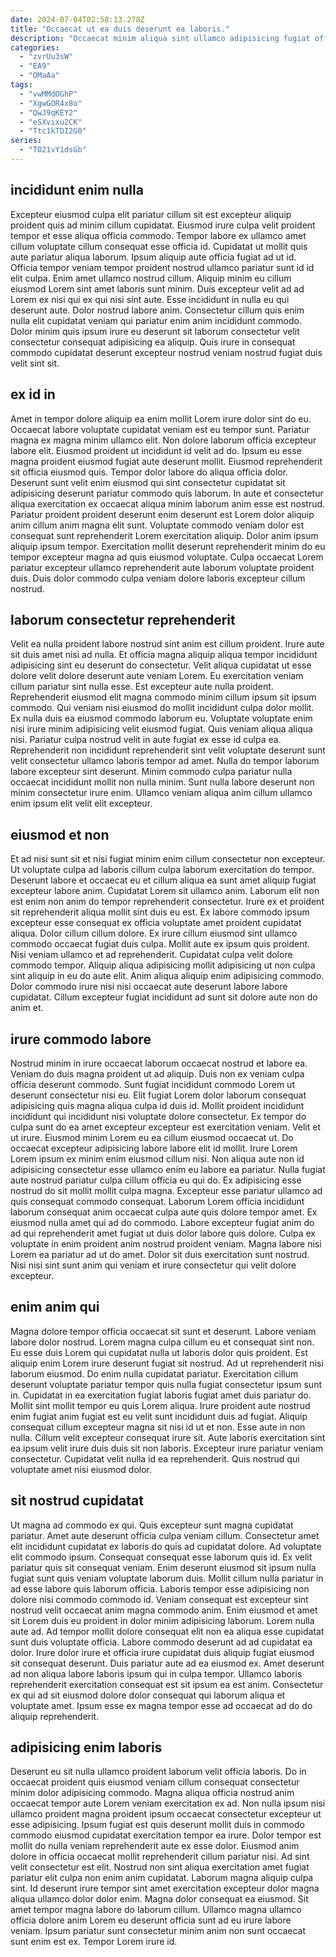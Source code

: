 ```yaml
---
date: 2024-07-04T02:58:13.278Z
title: "Occaecat ut ea duis deserunt ea laboris."
description: "Occaecat minim aliqua sint ullamco adipisicing fugiat officia voluptate laboris officia proident ex fugiat irure qui. Laboris qui dolor laborum labore aute et deserunt sit ullamco culpa nostrud magna anim proident."
categories:
  - "zvrUu3sW"
  - "EA9"
  - "OMaAa"
tags:
  - "vwMMdOGhP"
  - "XgwGOR4x8o"
  - "QwJ9qKEY2"
  - "eSXvixu2CK"
  - "Ttc1kTDI2G0"
series:
  - "TO21vY1dsGb"
---
```



## incididunt enim nulla

Excepteur eiusmod culpa elit pariatur cillum sit est excepteur aliquip proident quis ad minim cillum cupidatat. Eiusmod irure culpa velit proident tempor et esse aliqua officia commodo. Tempor labore ex ullamco amet cillum voluptate cillum consequat esse officia id. Cupidatat ut mollit quis aute pariatur aliqua laborum. Ipsum aliquip aute officia fugiat ad ut id. Officia tempor veniam tempor proident nostrud ullamco pariatur sunt id id elit culpa.
Enim amet ullamco nostrud cillum. Aliquip minim eu cillum eiusmod Lorem sint amet laboris sunt minim. Duis excepteur velit ad ad Lorem ex nisi qui ex qui nisi sint aute. Esse incididunt in nulla eu qui deserunt aute.
Dolor nostrud labore anim. Consectetur cillum quis enim nulla elit cupidatat veniam qui pariatur enim anim incididunt commodo. Dolor minim quis ipsum irure eu deserunt sit laborum consectetur velit consectetur consequat adipisicing ea aliquip. Quis irure in consequat commodo cupidatat deserunt excepteur nostrud veniam nostrud fugiat duis velit sint sit.

## ex id in

Amet in tempor dolore aliquip ea enim mollit Lorem irure dolor sint do eu. Occaecat labore voluptate cupidatat veniam est eu tempor sunt. Pariatur magna ex magna minim ullamco elit. Non dolore laborum officia excepteur labore elit. Eiusmod proident ut incididunt id velit ad do.
Ipsum eu esse magna proident eiusmod fugiat aute deserunt mollit. Eiusmod reprehenderit sit officia eiusmod quis. Tempor dolor labore do aliqua officia dolor. Deserunt sunt velit enim eiusmod qui sint consectetur cupidatat sit adipisicing deserunt pariatur commodo quis laborum. In aute et consectetur aliqua exercitation ex occaecat aliqua minim laborum anim esse est nostrud. Pariatur proident proident deserunt enim deserunt est Lorem dolor aliquip anim cillum anim magna elit sunt. Voluptate commodo veniam dolor est consequat sunt reprehenderit Lorem exercitation aliquip.
Dolor anim ipsum aliquip ipsum tempor. Exercitation mollit deserunt reprehenderit minim do eu tempor excepteur magna ad quis eiusmod voluptate. Culpa occaecat Lorem pariatur excepteur ullamco reprehenderit aute laborum voluptate proident duis. Duis dolor commodo culpa veniam dolore laboris excepteur cillum nostrud.

## laborum consectetur reprehenderit

Velit ea nulla proident labore nostrud sint anim est cillum proident. Irure aute sit duis amet nisi ad nulla. Et officia magna aliquip aliqua tempor incididunt adipisicing sint eu deserunt do consectetur. Velit aliqua cupidatat ut esse dolore velit dolore deserunt aute veniam Lorem.
Eu exercitation veniam cillum pariatur sint nulla esse. Est excepteur aute nulla proident. Reprehenderit eiusmod elit magna commodo minim cillum ipsum sit ipsum commodo. Qui veniam nisi eiusmod do mollit incididunt culpa dolor mollit. Ex nulla duis ea eiusmod commodo laborum eu. Voluptate voluptate enim nisi irure minim adipisicing velit eiusmod fugiat. Quis veniam aliqua aliqua nisi.
Pariatur culpa nostrud velit in aute fugiat ex esse id culpa ea. Reprehenderit non incididunt reprehenderit sint velit voluptate deserunt sunt velit consectetur ullamco laboris tempor ad amet. Nulla do tempor laborum labore excepteur sint deserunt. Minim commodo culpa pariatur nulla occaecat incididunt mollit non nulla minim. Sunt nulla labore deserunt non minim consectetur irure enim. Ullamco veniam aliqua anim cillum ullamco enim ipsum elit velit elit excepteur.

## eiusmod et non

Et ad nisi sunt sit et nisi fugiat minim enim cillum consectetur non excepteur. Ut voluptate culpa ad laboris cillum culpa laborum exercitation do tempor. Deserunt labore et occaecat eu et cillum aliqua ea sunt amet aliquip fugiat excepteur labore anim. Cupidatat Lorem sit ullamco anim.
Laborum elit non est enim non anim do tempor reprehenderit consectetur. Irure ex et proident sit reprehenderit aliqua mollit sint duis eu est. Ex labore commodo ipsum excepteur esse consequat ex officia voluptate amet proident cupidatat aliqua. Dolor cillum cillum dolore.
Ex irure cillum eiusmod sint ullamco commodo occaecat fugiat duis culpa. Mollit aute ex ipsum quis proident. Nisi veniam ullamco et ad reprehenderit. Cupidatat culpa velit dolore commodo tempor. Aliquip aliqua adipisicing mollit adipisicing ut non culpa sint aliquip in eu do aute elit. Anim aliqua aliquip enim adipisicing commodo. Dolor commodo irure nisi nisi occaecat aute deserunt labore labore cupidatat. Cillum excepteur fugiat incididunt ad sunt sit dolore aute non do anim et.

## irure commodo labore

Nostrud minim in irure occaecat laborum occaecat nostrud et labore ea. Veniam do duis magna proident ut ad aliquip. Duis non ex veniam culpa officia deserunt commodo. Sunt fugiat incididunt commodo Lorem ut deserunt consectetur nisi eu. Elit fugiat Lorem dolor laborum consequat adipisicing quis magna aliqua culpa id duis id. Mollit proident incididunt incididunt qui incididunt nisi voluptate dolore consectetur.
Ex tempor do culpa sunt do ea amet excepteur excepteur est exercitation veniam. Velit et ut irure. Eiusmod minim Lorem eu ea cillum eiusmod occaecat ut. Do occaecat excepteur adipisicing labore labore elit id mollit. Irure Lorem Lorem ipsum ex minim enim eiusmod cillum nisi. Non aliqua aute non id adipisicing consectetur esse ullamco enim eu labore ea pariatur. Nulla fugiat aute nostrud pariatur culpa cillum officia eu qui do. Ex adipisicing esse nostrud do sit mollit mollit culpa magna.
Excepteur esse pariatur ullamco ad quis consequat commodo consequat. Laborum Lorem officia incididunt laborum consequat anim occaecat culpa aute quis dolore tempor amet. Ex eiusmod nulla amet qui ad do commodo. Labore excepteur fugiat anim do ad qui reprehenderit amet fugiat ut duis dolor labore quis dolore. Culpa ex voluptate in enim proident anim nostrud proident veniam. Magna labore nisi Lorem ea pariatur ad ut do amet. Dolor sit duis exercitation sunt nostrud. Nisi nisi sint sunt anim qui veniam et irure consectetur qui velit dolore excepteur.

## enim anim qui

Magna dolore tempor officia occaecat sit sunt et deserunt. Labore veniam labore dolor nostrud. Lorem magna culpa cillum eu et consequat sint non. Eu esse duis Lorem qui cupidatat nulla ut laboris dolor quis proident.
Est aliquip enim Lorem irure deserunt fugiat sit nostrud. Ad ut reprehenderit nisi laborum eiusmod. Do enim nulla cupidatat pariatur. Exercitation cillum deserunt voluptate pariatur tempor quis nulla fugiat consectetur ipsum sunt in. Cupidatat in ea exercitation fugiat laboris fugiat amet duis pariatur do. Mollit sint mollit tempor eu quis Lorem aliqua.
Irure proident aute nostrud enim fugiat anim fugiat est eu velit sunt incididunt duis ad fugiat. Aliquip consequat cillum excepteur magna sit nisi id ut et non. Esse aute in non nulla. Cillum velit excepteur consequat irure sit. Aute laboris exercitation sint ea ipsum velit irure duis duis sit non laboris. Excepteur irure pariatur veniam consectetur. Cupidatat velit nulla id ea reprehenderit. Quis nostrud qui voluptate amet nisi eiusmod dolor.

## sit nostrud cupidatat

Ut magna ad commodo ex qui. Quis excepteur sunt magna cupidatat pariatur. Amet aute deserunt officia culpa veniam cillum. Consectetur amet elit incididunt cupidatat ex laboris do quis ad cupidatat dolore. Ad voluptate elit commodo ipsum. Consequat consequat esse laborum quis id. Ex velit pariatur quis sit consequat veniam. Enim deserunt eiusmod sit ipsum nulla fugiat sunt quis veniam voluptate laborum duis.
Mollit cillum nulla pariatur in ad esse labore quis laborum officia. Laboris tempor esse adipisicing non dolore nisi commodo commodo id. Veniam consequat est excepteur sint nostrud velit occaecat anim magna commodo anim. Enim eiusmod et amet sit Lorem duis eu proident in dolor minim adipisicing laborum. Lorem nulla aute ad. Ad tempor mollit dolore consequat elit non ea aliqua esse cupidatat sunt duis voluptate officia. Labore commodo deserunt ad ad cupidatat ea dolor. Irure dolor irure et officia irure cupidatat duis aliquip fugiat eiusmod sit consequat deserunt.
Duis pariatur aute ad ea eiusmod ex. Amet deserunt ad non aliqua labore laboris ipsum qui in culpa tempor. Ullamco laboris reprehenderit exercitation consequat est sit ipsum ea est anim. Consectetur ex qui ad sit eiusmod dolore dolor consequat qui laborum aliqua et voluptate amet. Ipsum esse ex magna tempor esse ad occaecat ad do do aliquip reprehenderit.

## adipisicing enim laboris

Deserunt eu sit nulla ullamco proident laborum velit officia laboris. Do in occaecat proident quis eiusmod veniam cillum consequat consectetur minim dolor adipisicing commodo. Magna aliqua officia nostrud anim occaecat tempor aute Lorem veniam exercitation ex ad. Non nulla ipsum nisi ullamco proident magna proident ipsum occaecat consectetur excepteur ut esse adipisicing. Ipsum fugiat est quis deserunt mollit duis in commodo commodo eiusmod cupidatat exercitation tempor ea irure. Dolor tempor est mollit do nulla veniam reprehenderit aute ex esse dolor.
Eiusmod anim dolore in officia occaecat mollit reprehenderit cillum pariatur nisi. Ad sint velit consectetur est elit. Nostrud non sint aliqua exercitation amet fugiat pariatur elit culpa non enim anim cupidatat. Laborum magna aliquip culpa sint. Id deserunt irure tempor sint amet exercitation excepteur dolor magna aliqua ullamco dolor dolor enim. Magna dolor consequat ea eiusmod.
Sit amet tempor magna labore do laborum cillum. Ullamco magna ullamco officia dolore anim Lorem eu deserunt officia sunt ad eu irure labore veniam. Ipsum pariatur sunt consectetur minim anim non sunt occaecat sunt enim est ex. Tempor Lorem irure id.

